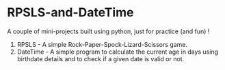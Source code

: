 # RPSLS-and-DateTime
A couple of mini-projects built using python, just for practice (and fun) !

1) RPSLS - A simple Rock-Paper-Spock-Lizard-Scissors game.
2) DateTime - A simple program to calculate the current age in days using birthdate details and to check if a given date is valid or not. 
